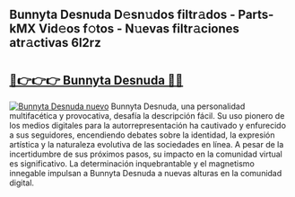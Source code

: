 ## Bunnyta Desnuda D𝚎sn𝚞dos filtr𝚊dos - Parts-kMX Vid𝚎os f𝚘tos - N𝚞evas filtr𝚊ciones atr𝚊ctivas 6l2rz

# <h2><a href="http://mbcwvc.tromn.icu/?c=Bunnyta+Desnuda">🔗👉👉👉 Bunnyta Desnuda 🔗🔗</a></h2>

[![Bunnyta Desnuda nuevo](https://i.imgur.com/pEAQMta.gif)](http://mbcwvc.tromn.icu/?c=Bunnyta+Desnuda)
Bunnyta Desnuda, una personalidad multifacética y provocativa, desafía la descripción fácil. Su uso pionero de los medios digitales para la autorrepresentación ha cautivado y enfurecido a sus seguidores, encendiendo debates sobre la identidad, la expresión artística y la naturaleza evolutiva de las sociedades en línea. A pesar de la incertidumbre de sus próximos pasos, su impacto en la comunidad virtual es significativo. La determinación inquebrantable y el magnetismo innegable impulsan a Bunnyta Desnuda a nuevas alturas en la comunidad digital.
